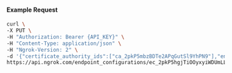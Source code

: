<!-- Code generated for API Clients. DO NOT EDIT. -->

#### Example Request

```bash
curl \
-X PUT \
-H "Authorization: Bearer {API_KEY}" \
-H "Content-Type: application/json" \
-H "Ngrok-Version: 2" \
-d '{"certificate_authority_ids":["ca_2pkP5mbzBDTe2APqGutSl9YhPN9"],"enabled":true}' \
https://api.ngrok.com/endpoint_configurations/ec_2pkP5hgjTiOOyxyiWDUmLLQK5uU/mutual_tls
```
